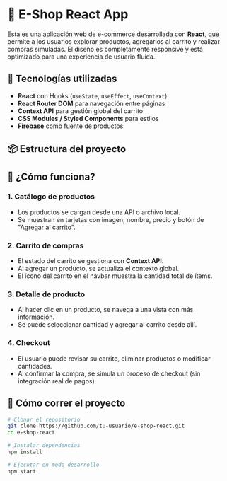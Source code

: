 # 🛒 E-Shop React App

Esta es una aplicación web de e-commerce desarrollada con **React**, que permite a los usuarios explorar productos, agregarlos al carrito y realizar compras simuladas. El diseño es completamente responsive y está optimizado para una experiencia de usuario fluida.

## 🚀 Tecnologías utilizadas

- **React** con Hooks (`useState`, `useEffect`, `useContext`)
- **React Router DOM** para navegación entre páginas
- **Context API** para gestión global del carrito
- **CSS Modules / Styled Components** para estilos
- **Firebase** como fuente de productos

## 📦 Estructura del proyecto



## 🧠 ¿Cómo funciona?

### 1. Catálogo de productos
- Los productos se cargan desde una API o archivo local.
- Se muestran en tarjetas con imagen, nombre, precio y botón de "Agregar al carrito".

### 2. Carrito de compras
- El estado del carrito se gestiona con **Context API**.
- Al agregar un producto, se actualiza el contexto global.
- El ícono del carrito en el navbar muestra la cantidad total de ítems.

### 3. Detalle de producto
- Al hacer clic en un producto, se navega a una vista con más información.
- Se puede seleccionar cantidad y agregar al carrito desde allí.

### 4. Checkout
- El usuario puede revisar su carrito, eliminar productos o modificar cantidades.
- Al confirmar la compra, se simula un proceso de checkout (sin integración real de pagos).

## 🧪 Cómo correr el proyecto

```bash
# Clonar el repositorio
git clone https://github.com/tu-usuario/e-shop-react.git
cd e-shop-react

# Instalar dependencias
npm install

# Ejecutar en modo desarrollo
npm start
